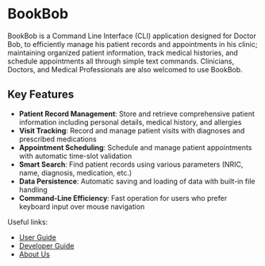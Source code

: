 # BookBob

BookBob is a Command Line Interface (CLI) application designed for Doctor Bob, to efficiently manage his patient records and appointments in his clinic; maintaining organized patient information, track medical histories, and schedule appointments all through simple text commands. Clinicians, Doctors, and Medical Professionals are also welcomed to use BookBob.

## Key Features

* **Patient Record Management**: Store and retrieve comprehensive patient information including personal details, medical history, and allergies
* **Visit Tracking**: Record and manage patient visits with diagnoses and prescribed medications
* **Appointment Scheduling**: Schedule and manage patient appointments with automatic time-slot validation
* **Smart Search**: Find patient records using various parameters (NRIC, name, diagnosis, medication, etc.)
* **Data Persistence**: Automatic saving and loading of data with built-in file handling
* **Command-Line Efficiency**: Fast operation for users who prefer keyboard input over mouse navigation

Useful links:
* [User Guide](UserGuide.md)
* [Developer Guide](DeveloperGuide.md)
* [About Us](AboutUs.md)
